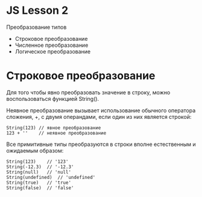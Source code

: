 # JS Lesson 2

Преобразование типов

* Строковое преобразование
* Численное преобразование
* Логическое преобразование



# Строковое преобразование
Для того чтобы явно преобразовать значение в строку, можно воспользоваться функцией String(). 

Неявное преобразование вызывает использование обычного оператора сложения, +, с двумя операндами, если один из них является строкой:

```
String(123) // явное преобразование
123 + ''    // неявное преобразование
```

Все примитивные типы преобразуются в строки вполне естественным и ожидаемым образом:

```
String(123)    // '123'
String(-12.3)  // '-12.3'
String(null)   // 'null'
String(undefined)  // 'undefined'
String(true)   // 'true'
String(false)  // 'false'

```
